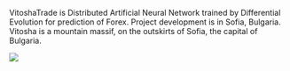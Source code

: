VitoshaTrade is Distributed Artificial Neural Network trained by Differential Evolution for prediction of Forex. Project development is in Sofia, Bulgaria. Vitosha is a mountain massif, on the outskirts of Sofia, the capital of Bulgaria.

<img src='http://tdb.hit.bg/VitoshaTrade_16Jul2013.png'></img>